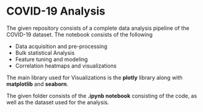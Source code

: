 # **COVID-19 Analysis**

The given repository consists of a complete data analysis pipeline of the COVID-19 dataset. The notebook consists of the following

* Data acquisition and pre-processing
* Bulk statistical Analysis
* Feature tuning and modeling
* Correlation heatmaps and visualizations

The main library used for Visualizations is the **plotly** library along with **matplotlib** and **seaborn**.

The given folder consists of the **.ipynb notebook** consisting of the code, as well as the dataset used for the analysis.